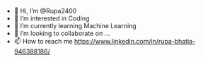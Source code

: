- 👋 Hi, I’m @Rupa2400
- 👀 I’m interested in Coding
- 🌱 I’m currently learning Machine Learning
- 💞️ I’m looking to collaborate on ...
- 📫 How to reach me https://www.linkedin.com/in/rupa-bhatia-946388186/

<!---
Rupa2400/Rupa2400 is a ✨ special ✨ repository because its `README.md` (this file) appears on your GitHub profile.
You can click the Preview link to take a look at your changes.
--->

